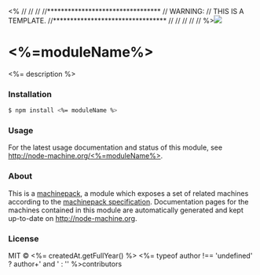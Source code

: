 <%
//
//
//
//*********************************
// WARNING:
// THIS IS A TEMPLATE.
//*********************************
//
//
//
//
//
%>![](http://node-machine.org/images/machine-anthropomorph-for-white-bg.png)

# <%=moduleName%>

<%= description %>

### Installation

```sh
$ npm install <%= moduleName %>
```

### Usage

For the latest usage documentation and status of this module, see [http://node-machine.org/<%=moduleName%>](http://node-machine.org/<%=moduleName%>).

### About

This is a [machinepack](http://node-machine.org/), a module which exposes a set of related machines according to the [machinepack specification](http://node-machine.org/spec/machinepack).
Documentation pages for the machines contained in this module are automatically generated and kept up-to-date on http://node-machine.org.

### License

MIT &copy; <%= createdAt.getFullYear() %> <%= typeof author !== 'undefined' ? author+' and ' : '' %>contributors

